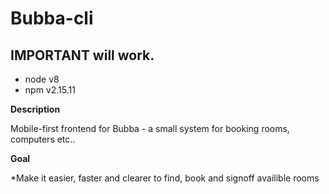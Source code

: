 # Bubba-cli


## IMPORTANT will work.
* node v8
* npm v2.15.11

__Description__ 

Mobile-first frontend for Bubba - a small system for booking rooms, computers etc.. 


__Goal__ 

*Make it easier, faster and clearer to find, book and signoff availible rooms






